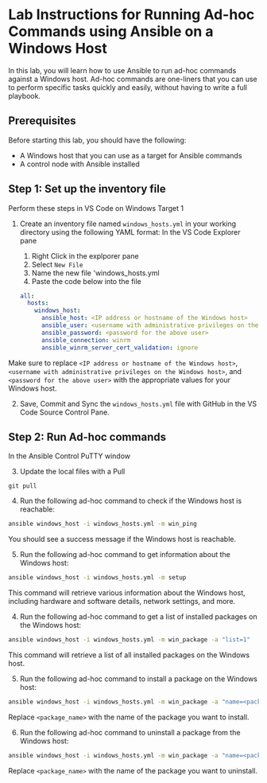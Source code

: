 # Lab Instructions for Running Ad-hoc Commands using Ansible on a Windows Host

In this lab, you will learn how to use Ansible to run ad-hoc commands against a Windows host. Ad-hoc commands are one-liners that you can use to perform specific tasks quickly and easily, without having to write a full playbook.

## Prerequisites

Before starting this lab, you should have the following:

- A Windows host that you can use as a target for Ansible commands
- A control node with Ansible installed

## Step 1: Set up the inventory file
Perform these steps in VS Code on Windows Target 1

1. Create an inventory file named `windows_hosts.yml` in your working directory using the following YAML format:
  In the VS Code Explorer pane

    1. Right Click in the explporer pane
    1. Select `New File`
    1. Name the new file 'windows_hosts.yml
    1. Paste the code below into the file

    ```yaml
    all:
      hosts:
        windows_host:
          ansible_host: <IP address or hostname of the Windows host>
          ansible_user: <username with administrative privileges on the Windows host>
          ansible_password: <password for the above user>
          ansible_connection: winrm
          ansible_winrm_server_cert_validation: ignore
    ```

Make sure to replace `<IP address or hostname of the Windows host>`, `<username with administrative privileges on the Windows host>`, and `<password for the above user>` with the appropriate values for your Windows host.

2. Save, Commit and Sync the `windows_hosts.yml` file with GitHub in the VS Code Source Control Pane.

## Step 2: Run Ad-hoc commands
In the Ansible Control PuTTY window

3. Update the local files with a Pull
  ```
  git pull
  ```
4. Run the following ad-hoc command to check if the Windows host is reachable:

  ```bash
  ansible windows_host -i windows_hosts.yml -m win_ping
  ```

You should see a success message if the Windows host is reachable.

5. Run the following ad-hoc command to get information about the Windows host:

  ```bash
  ansible windows_host -i windows_hosts.yml -m setup
  ```

This command will retrieve various information about the Windows host, including hardware and software details, network settings, and more.

4. Run the following ad-hoc command to get a list of installed packages on the Windows host:

```bash
ansible windows_host -i windows_hosts.yml -m win_package -a "list=1"
```

This command will retrieve a list of all installed packages on the Windows host.

5. Run the following ad-hoc command to install a package on the Windows host:

```bash
ansible windows_host -i windows_hosts.yml -m win_package -a "name=<package_name> state=present"
```

Replace `<package_name>` with the name of the package you want to install.

6. Run the following ad-hoc command to uninstall a package from the Windows host:

```bash
ansible windows_host -i windows_hosts.yml -m win_package -a "name=<package_name> state=absent"
```

Replace `<package_name>` with the name of the package you want to uninstall.
